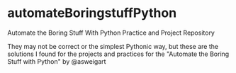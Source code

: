 # automateBoringstuffPython
Automate the Boring Stuff With Python Practice and Project Repository

They may not be correct or the simplest Pythonic way, but these are the solutions I found for the projects and practices for the "Automate the Boring Stuff with Python" by @asweigart
